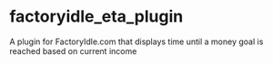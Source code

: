 # factoryidle_eta_plugin
A plugin for FactoryIdle.com that displays time until a money goal is reached based on current income
